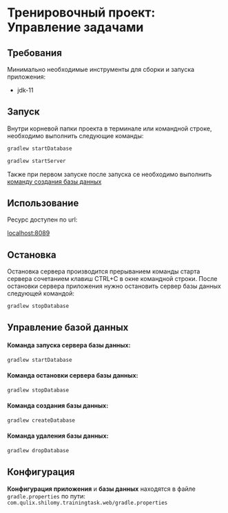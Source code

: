 # Тренировочный проект: Управление задачами

## Требования
Минимально необходимые инструменты для сборки и запуска приложения:

* jdk-11

<!-- Startup -->
## Запуск
Внутри корневой папки проекта в терминале или командной строке, необходимо выполнить следующие команды:

  ```sh
  gradlew startDatabase
  ```

  ```sh
  gradlew startServer
  ```
Также при первом запуске после запуска се необходимо выполнить [команду создания базы данных](#create-database)


<!-- Usage -->
## Использование
Ресурc доступен по url:

<localhost:8089>

<!-- Stop -->
## Остановка
Остановка сервера производится прерыванием команды старта сервера сочетанием клавиш CTRL+C в окне командной строки.
После остановки сервера приложения нужно остановить сервер базы данных следующей командой:

  ```sh
  gradlew stopDatabase
  ```

<!-- Database management -->
## Управление базой данных

#### Команда запуска сервера базы данных:
  ```sh
  gradlew startDatabase
  ```

#### Команда остановки сервера базы данных:
  ```sh
  gradlew stopDatabase
  ```

#### <a id="create-database"></a> Команда создания базы данных:
  ```sh
  gradlew createDatabase
  ```

#### Команда удаления базы данных:
  ```sh
  gradlew dropDatabase
  ```

<!-- Config -->
## Конфигурация

**Конфигурация приложения** и **базы данных** находятся в файле ```gradle.properties``` 
по пути: ```com.qulix.shilomy.trainingtask.web/gradle.properties```